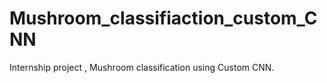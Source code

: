 # Mushroom_classifiaction_custom_CNN
Internship project , Mushroom classification using Custom CNN.
